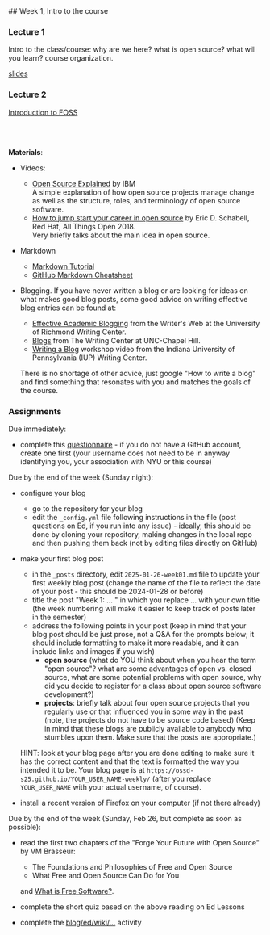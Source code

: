 <div class="week">

<div class="week_heading" markdown="1">
## Week 1, Intro to the course
</div>

<div class="column_materials"  markdown="1">

### Lecture 1

Intro to the class/course: why are we here? what is open source? what will you learn?
course organization.

[slides](slides/course_logistics.html)

### Lecture 2

[Introduction to FOSS](slides/introduction.html)




<br>
<br>

__Materials__:

- Videos:
  - [Open Source Explained](https://www.youtube.com/watch?v=PVD1LNDxOnc) by IBM <br>
    A simple explanation of how open source projects manage change as well as the structure,
      roles, and terminology of open source software.
  - [How to jump start your career in open source](https://youtu.be/9X6HYoTl3K0) by  Eric D. Schabell, Red Hat, All Things Open 2018. <br>
    Very briefly talks about the main idea in open source.

- Markdown
  - [Markdown Tutorial](https://www.markdowntutorial.com/)
  - [GitHub Markdown Cheatsheet](https://github.com/adam-p/markdown-here/wiki/Markdown-Cheatsheet)

- Blogging. If you have never written a blog or are looking for ideas on what makes good blog posts, some good advice on writing effective blog entries can be found at:
  - [Effective Academic Blogging](http://writing2.richmond.edu/writing/wweb/blogging.html) from the Writer's Web at the University of Richmond Writing Center.
  - [Blogs](http://writingcenter.unc.edu/handouts/blogs/) from The Writing Center at UNC-Chapel Hill.
  - [Writing a Blog](https://www.youtube.com/watch?v=DWeXddNcN00) workshop video from the Indiana University of Pennsylvania (IUP) Writing Center.

  There is no shortage of other advice, just google "How to write a blog" and find something that resonates with you and matches the goals of the course.




</div>

<div class="column_assign"  markdown="1">

### Assignments

Due immediately:
- complete this [questionnaire](https://forms.gle/ZVYAgXn44NodXTh66) - if you do not have a GitHub account, create one first (your username does not need to be in anyway identifying you, your association with NYU or this course)

Due by the end of the week (Sunday night): 

- configure your blog
    - go to the repository for your blog
    - edit the `_config.yml` file following instructions in the file (post questions on Ed, if you run into any issue) - ideally, this should be done by cloning your repository, making changes in the local repo and then pushing them back (not by editing files directly on GitHub)

- make your first blog post
    - in the `_posts` directory, edit `2025-01-26-week01.md` file to update your first
    weekly blog post (change the name of the file to reflect the date of your post - this should be 2024-01-28 or before)
	- title the post "Week 1: ... " in which you replace ... with your own title (the week numbering will make it easier to keep track of posts later in the semester)
    - address the following points in your post (keep in mind that your blog post should be just prose, not a Q&amp;A for the prompts below; it should include formatting to make it more readable, and it can include links and images if you wish)
        - __open source__ (what do YOU think about when you hear the term "open source"?
        what are some advantages of open vs. closed source, what are some potential
        problems with open source, why did you decide to register for a class about open source software development?)
        - __projects__: briefly talk about  four open source projects that you regularly use or that influenced you in some way in the past (note, the projects do not have to be source code based)
        (Keep in mind that these blogs are publicly available to anybody who stumbles upon them. Make sure that the posts are appropriate.)

    HINT: look at your blog page after you are done editing to make sure it has the correct content and that the text is formatted the way you intended it to be.
    Your blog page is at `https://ossd-s25.github.io/YOUR_USER_NAME-weekly/`
    (after you replace `YOUR_USER_NAME` with your actual username, of course).
    
- install a recent version of Firefox on your computer (if not there already)


Due by the end of the week (Sunday, Feb 26, but complete as soon as possible): 
- read the first two chapters of the "Forge Your Future with Open Source" by VM Brasseur:
    - The Foundations and Philosophies of Free and Open Source 
    - What Free and Open Source Can Do for You

    and [What is Free Software?](https://www.gnu.org/philosophy/free-sw.html). 
- complete the short quiz based on the above reading on Ed Lessons 

- complete the [blog/ed/wiki/...](activities/blog_slack_wiki_git.html) activity



</div>
</div>

